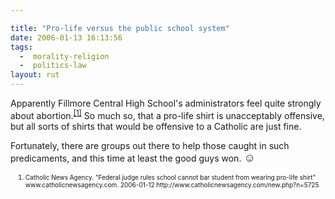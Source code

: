 ```yaml
---

title: "Pro-life versus the public school system"
date: 2006-01-13 16:13:56
tags:
  -  morality-religion
  -  politics-law
layout: rut
---
```



<p>Apparently Fillmore Central High School's administrators feel quite strongly about abortion.<sup><a href="http://www.catholicnewsagency.com/new.php?n=5725" title="Federal judge rules school cannot bar student from wearing pro-life shirt">[1]</a></sup> So much so, that a pro-life shirt is unacceptably offensive, but all sorts of shirts that would be offensive to a Catholic are just fine.</p>  <p>Fortunately, there are groups out there to help those caught in such predicaments, and this time at least the good guys won. <font size="+1">&#x263a;</font></p>  <ol><font size="-2"><li><font size="-2">Catholic News Agency. "Federal judge rules school cannot bar student from wearing pro-life shirt" www.catholicnewsagency.com. 2006-01-12 http://www.catholicnewsagency.com/new.php?n=5725 </font></li></font></ol>


